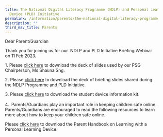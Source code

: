 ```yaml
---
title: The National Digital Literacy Programme (NDLP) and Personal Learning
  Device (PLD) Initiative
permalink: /information/parents/the-national-digital-literacy-programme-ndlp-n-personal-learning-device-pld/
description: ""
third_nav_title: Parents
---
```

Dear Parent/Guardian  
  
Thank you for joining us for our  NDLP and PLD Initiative Briefing Webinar on 11 Feb 2023.   
  
1\. Please [click here](/files/BSS%20PLD%20Parents%20Sharing%2020230211_By%20PSG%20Chairman.pdf) to download the deck of slides used by our PSG Chairperson, Ms Shauna Sng.   
  
2\. Please [click here](/files/NDLP%20Briefing_11%20Feb%202023_School%20Website.pdf) to download the deck of briefing slides shared during the NDLP Programme and PLD Initiative.  
  
3. Please [click here](/files/DR4%20-%20Student%20Device%20Information%20Kit_BSS_for%20parents_21%20Mar.pdf) to download the student device information kit. <br><br>
4.  Parents/Guardians play an important role in keeping children safe online. Parents/Guardians are encouraged to read the following resources to learn more about how to keep your children safe online.

Please [click here](/files/Parent%20handbook%20on%20Learning%20with%20a%20PLD%20I%20and%20II.pdf) to download the Parent Handbook on Learning with a Personal Learning Device.